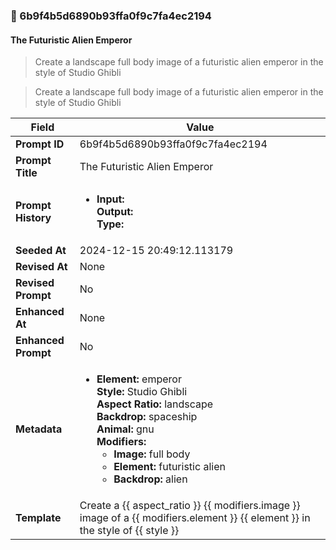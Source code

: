 

### 📜 6b9f4b5d6890b93ffa0f9c7fa4ec2194

#### The Futuristic Alien Emperor

> Create a landscape full body image of a futuristic alien emperor in the style of Studio Ghibli

> Create a landscape full body image of a futuristic alien emperor in the style of Studio Ghibli

| Field          | Value                                                                                                                                                                      |
|----------------|----------------------------------------------------------------------------------------------------------------------------------------------------------------------------|
| **Prompt ID**  | 6b9f4b5d6890b93ffa0f9c7fa4ec2194                                                                                                                                                            |
| **Prompt Title**  | The Futuristic Alien Emperor                                                                                                                                                            |
| **Prompt History** | <ul><li>**Input:**  <br> **Output:**  <br> **Type:** </li></ul> |
| **Seeded At** | 2024-12-15 20:49:12.113179                                                                                                                                                   |
| **Revised At** | None                                                                                                                                                   |
| **Revised Prompt** | No                                                                                                                                                                      |
| **Enhanced At** | None                                                                                                                                                  |
| **Enhanced Prompt** | No                                                                                                                                                                    |
| **Metadata**   | <ul><li>**Element:** emperor <br> **Style:** Studio Ghibli <br> **Aspect Ratio:** landscape <br> **Backdrop:** spaceship <br> **Animal:** gnu <br> **Modifiers:**<ul><li>**Image:** full body</li><li>**Element:** futuristic alien</li><li>**Backdrop:** alien</li></ul></li></ul> |
| **Template**   | Create a {{ aspect_ratio }} {{ modifiers.image }} image of a {{ modifiers.element }} {{ element }} in the style of {{ style }}                                                                                                                                           |


